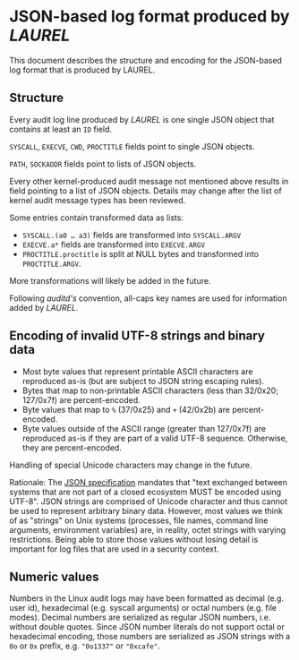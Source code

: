 # JSON-based log format produced by _LAUREL_

This document describes the structure and encoding for the JSON-based log format that is produced by LAUREL.

## Structure

Every audit log line produced by _LAUREL_ is one single JSON object that contains at least an `ID` field.

`SYSCALL`, `EXECVE`, `CWD`, `PROCTITLE` fields point to single JSON objects.

`PATH`, `SOCKADDR` fields point to lists of JSON objects.

Every other kernel-produced audit message not mentioned above results in field pointing to a list of JSON objects. Details may change after the list of kernel audit message types has been reviewed.

Some entries contain transformed data as lists:
- `SYSCALL.(a0 … a3)` fields are transformed into `SYSCALL.ARGV`
- `EXECVE.a*` fields are transformed into `EXECVE.ARGV`
- `PROCTITLE.proctitle` is split at NULL bytes and transformed into `PROCTITLE.ARGV`.

More transformations will likely be added in the future.

Following _auditd's_ convention, all-caps key names are used for information added by _LAUREL_. 

## Encoding of invalid UTF-8 strings and binary data

- Most byte values that represent printable ASCII characters are reproduced as-is (but are subject to JSON string escaping rules).
- Bytes that map to non-printable ASCII characters (less than 32/0x20; 127/0x7f) are percent-encoded.
- Byte values that map to `%` (37/0x25) and `+` (42/0x2b) are percent-encoded.
- Byte values outside of the ASCII range (greater than 127/0x7f) are reproduced as-is if they are part of a valid UTF-8 sequence. Otherwise, they are percent-encoded.

Handling of special Unicode characters may change in the future.

Rationale: The [JSON specification](https://datatracker.ietf.org/doc/html/rfc8259) mandates that "text exchanged between systems that are not part of a closed ecosystem MUST be encoded using UTF-8". JSON strings are comprised of Unicode character and thus cannot be used to represent arbitrary binary data. However, most values we think of as "strings" on Unix systems (processes, file names, command line arguments, environment variables) are, in reality, octet strings with varying restrictions. Being able to store those values without losing detail is important for log files that are used in a security context.

## Numeric values

Numbers in the Linux audit logs may have been formatted as decimal (e.g. user id), hexadecimal (e.g. syscall arguments) or octal numbers (e.g. file modes). Decimal numbers are serialized as regular JSON numbers, i.e. without double quotes. Since JSON number literals do not support octal or hexadecimal encoding, those numbers are serialized as JSON strings with a `0o` or `0x` prefix, e.g. `"0o1337"` or `"0xcafe"`.

